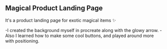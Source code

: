 ## Magical Product Landing Page
It's a product landing page for exotic magical items ✨

-I created the background myself in procreate along with the glowy arrow.
-Also I learned how to make some cool buttons, and played around more with positioning. 

